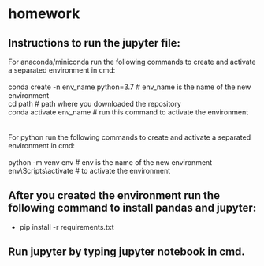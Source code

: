 # homework

## Instructions to run the jupyter file:

For anaconda/miniconda run the following commands to create and activate a separated environment in cmd:\
\
 conda create -n env_name python=3.7  # env_name is the name of the new environment \
 cd path # path where you downloaded the repository \
 conda activate env_name # run this command to activate the environment \
\
\
For python run the following commands to create and activate a separated environment in cmd:\
\
  python -m venv env  # env is the name of the new environment \
  env\Scripts\activate  # to activate the environment 

## After you created the environment run the following command to install pandas and jupyter:
- pip install -r requirements.txt

## Run jupyter by typing jupyter notebook in cmd.
